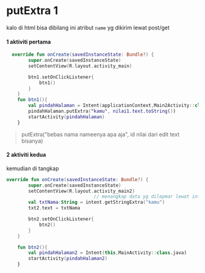# putExtra 1
kalo di html bisa dibilang ini atribut `name` yg dikirim lewat post/get
#### 1 aktiviti pertama
```kotlin
  override fun onCreate(savedInstanceState: Bundle?) {
        super.onCreate(savedInstanceState)
        setContentView(R.layout.activity_main)

        btn1.setOnClickListener{
            btn1()
        }
    }
    fun btn1(){
        val pindahHalaman = Intent(applicationContext,Main2Activity::class.java)
        pindahHalaman.putExtra("kamu", nilai1.text.toString())
        startActivity(pindahHalaman)
    }
```

> putExtra("bebas nama nameenya apa aja", id nilai dari edit text bisanya)
#### 2 aktiviti kedua
kemudian di tangkap 
```kotlin
override fun onCreate(savedInstanceState: Bundle?) {
        super.onCreate(savedInstanceState)
        setContentView(R.layout.activity_main2)
                                // menangkap data yg dilepmar lewat intent
        val txtNama:String = intent.getStringExtra("kamu")
        txt2.text = txtNama

        btn2.setOnClickListener{
            btn2()
        }
    }

    fun btn2(){
        val pindahHalaman2 = Intent(this,MainActivity::class.java)
        startActivity(pindahHalaman2)
    }
```

